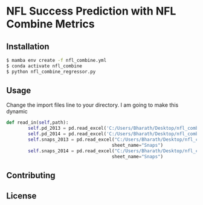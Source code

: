 # NFL Success Prediction with NFL Combine Metrics

## Installation

```bash
$ mamba env create -f nfl_combine.yml
$ conda activate nfl_combine
$ python nfl_combine_regressor.py    
```

## Usage
Change the import files line to your directory. I am going to make this dynamic 
```python
def read_in(self,path):
        self.pd_2013 = pd.read_excel('C:/Users/Bharath/Desktop/nfl_combine/NFL 2013_edit.xlsx')
        self.pd_2014 = pd.read_excel('C:/Users/Bharath/Desktop/nfl_combine/NFL 2014_edit.xlsx')
        self.snaps_2013 = pd.read_excel("C:/Users/Bharath/Desktop/nfl_combine/NFL 2013_edit.xlsx",
                                       sheet_name="Snaps")
        self.snaps_2014 = pd.read_excel("C:/Users/Bharath/Desktop/nfl_combine/NFL 2014_edit.xlsx",
                                       sheet_name="Snaps")
```

## Contributing


## License
